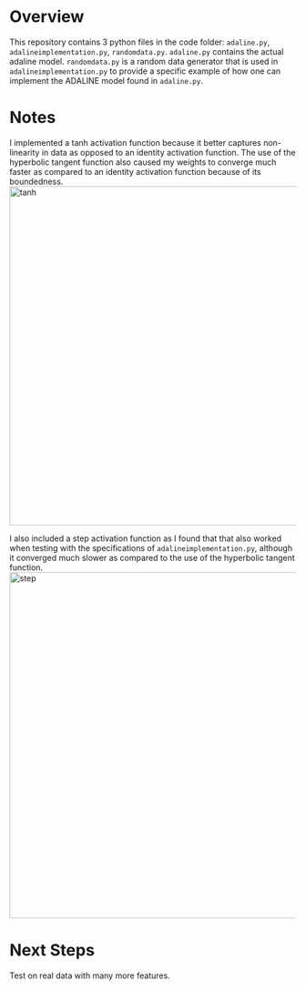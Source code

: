 # Overview

This repository contains 3 python files in the code folder: `adaline.py`, `adalineimplementation.py`, `randomdata.py`. `adaline.py` contains the actual adaline model. `randomdata.py` is a random data generator that is used in `adalineimplementation.py` to provide a specific example of how one can implement the ADALINE model found in `adaline.py`. 

# Notes

I implemented a tanh activation function because it better captures non-linearity in data as opposed to an identity activation function. The use of the hyperbolic tangent function also caused my weights to converge much faster as compared to an identity activation function because of its boundedness.
<img width="596" alt="tanh" src="https://github.com/aryanshri123/AdalineImplementation/assets/153876046/d97a151e-f207-4517-8936-9bf71640bee9">

I also included a step activation function as I found that that also worked when testing with the specifications of `adalineimplementation.py`, although it converged much slower as compared to the use of the hyperbolic tangent function. 
<img width="608" alt="step" src="https://github.com/aryanshri123/AdalineImplementation/assets/153876046/48766f0a-0923-4610-9ce1-e323d374f04f">

# Next Steps

Test on real data with many more features.
